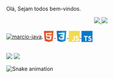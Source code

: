Olá, Sejam todos bem-vindos.

<div align="center">
  <a href="https://github.com/hellfyzor">
  <img height="180em" src="https://github-readme-stats.vercel.app/api?username=hellfyzor&show_icons=true&theme=gruvbox&include_all_commits=true&count_private=true"/>
  <img height="180em" src="https://github-readme-stats.vercel.app/api/top-langs/?username=hellfyzor&layout=compact&langs_count=7&theme=gruvbox"/>
</div>
  
<div style="display: inline_block"><br>
  <img align="center" alt="marcio-java" height="30" width="30" src="https://cdn.jsdelivr.net/gh/devicons/devicon/icons/java/java-original.svg"" />
  <img align="center" alt="marcio-HTML" height="30" width="30" src="https://raw.githubusercontent.com/devicons/devicon/master/icons/html5/html5-original.svg">
  <img align="center" alt="marcio-CSS" height="30" width="30" src="https://raw.githubusercontent.com/devicons/devicon/master/icons/css3/css3-original.svg">
  <img align="center" alt="marcio-Js" height="30" width="30" src="https://raw.githubusercontent.com/devicons/devicon/master/icons/javascript/javascript-plain.svg">
  <img align="center" alt="marcio-Ts" height="30" width="30" src="https://raw.githubusercontent.com/devicons/devicon/master/icons/typescript/typescript-plain.svg">
</div>
  
  ##
  
  <div> 
 
  <a href = "mailto:marcioada@gmail.com"><img src="https://img.shields.io/badge/-Gmail-%23333?style=for-the-badge&logo=gmail&logoColor=white" target="_blank"></a>
  <a href="https://www.linkedin.com/in/m%C3%A1rcio-andrade-463590125/" target="_blank"><img src="https://img.shields.io/badge/-LinkedIn-%230077B5?style=for-the-badge&logo=linkedin&logoColor=white" target="_blank"></a> 
 
  ![Snake animation](https://github.com/hellfyzor/hellfyzor/blob/output/github-contribution-grid-snake.svg)
 
</div>

